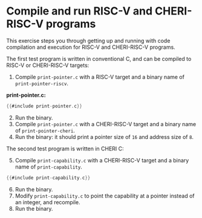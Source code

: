 # Compile and run RISC-V and CHERI-RISC-V programs

This exercise steps you through getting up and running with code compilation
and execution for RISC-V and CHERI-RISC-V programs.

The first test program is written in conventional C, and can be compiled
to RISC-V or CHERI-RISC-V targets:

1. Compile `print-pointer.c` with a RISC-V target and a binary name of
`print-pointer-riscv`.

**print-pointer.c:**
```C
{{#include print-pointer.c}}
```
2. Run the binary.
3. Compile `print-pointer.c` with a CHERI-RISC-V target and a binary name
   of `print-pointer-cheri`.
4. Run the binary: it should print a pointer size of `16` and address size
   of `8`.

The second test program is written in CHERI C:

5. Compile `print-capability.c` with a CHERI-RISC-V target and a binary name
   of `print-capability`.
```C
{{#include print-capability.c}}
```
6. Run the binary.
7. Modify `print-capability.c` to point the capability at a pointer instead
   of an integer, and recompile.
8. Run the binary.
